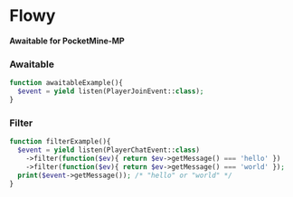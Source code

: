 # Flowy
__Awaitable for PocketMine-MP__

### Awaitable
```php
function awaitableExample(){
  $event = yield listen(PlayerJoinEvent::class);
}
```

### Filter
```php
function filterExample(){
  $event = yield listen(PlayerChatEvent::class)
    ->filter(function($ev){ return $ev->getMessage() === 'hello' })
    ->filter(function($ev){ return $ev->getMessage() === 'world' });
  print($event->getMessage()); /* "hello" or "world" */
}
```
